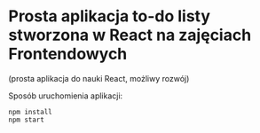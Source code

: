 # Prosta aplikacja to-do listy stworzona w React na zajęciach Frontendowych 
(prosta aplikacja do nauki React, możliwy rozwój)

Sposób uruchomienia aplikacji:
```instalacja
npm install
npm start
```
